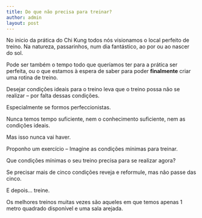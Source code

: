 ```yaml
---
title: Do que não precisa para treinar?
author: admin
layout: post
---
```

No inicio da prática do Chi Kung todos nós visionamos o local perfeito de treino. Na natureza, passarinhos, num dia fantástico, ao por ou ao nascer do sol.

Pode ser também o tempo todo que queríamos ter para a prática ser perfeita, ou o que estamos à espera de saber para poder **finalmente** criar uma rotina de treino.

Desejar condições ideais para o treino leva que o treino possa não se realizar &#8211; por falta dessas condições.

Especialmente se formos perfeccionistas.

Nunca temos tempo suficiente, nem o conhecimento suficiente, nem as condições ideais.

Mas isso nunca vai haver.

Proponho um exercício &#8211; Imagine as condições mínimas para treinar.

Que condições mínimas o seu treino precisa para se realizar agora?

Se precisar mais de cinco condições reveja e reformule, mas não passe das cinco.

E depois&#8230; treine.

Os melhores treinos muitas vezes são aqueles em que temos apenas 1 metro quadrado disponível e uma sala arejada.